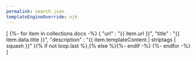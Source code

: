 ```yaml
---
permalink: search.json
templateEngineOverride: njk
---
```

[
{%- for item in collections.docs -%}
{
"url" : "{{ item.url }}",
"title" : "{{ item.data.title }}",
"description" : "{{ item.templateContent | striptags | squash }}"
}{% if not loop.last %},{% else %}{%- endif -%}
{%- endfor -%}
]
